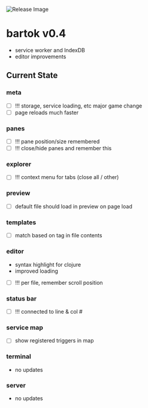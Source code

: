 <!-- no-select -->

![Release Image](https://images7.alphacoders.com/905/thumb-1920-905114.png)

# bartok v0.4
  - service worker and IndexDB
  - editor improvements

## Current State

### meta
  - [ ] !!! storage, service loading, etc major game change
  - [ ] page reloads much faster

### panes
  - [ ] !!! pane position/size remembered
  - [ ] !!! close/hide panes and remember this

### explorer
  - [ ] !!! context menu for tabs (close all / other)

### preview
  - [ ] default file should load in preview on page load

### templates
  - [ ] match based on tag in file contents

### editor
  - syntax highlight for clojure
  - improved loading
  - [ ] !!! per file, remember scroll position

### status bar
  - [ ] !!! connected to line & col #

### service map
  - [ ] show registered triggers in map

### terminal
  - no updates

### server
  - no updates


